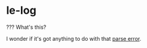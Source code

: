 # le-log
??? What's this?

I wonder if it's got anything to do with that [parse error](https://potatofrom.space/log/).
